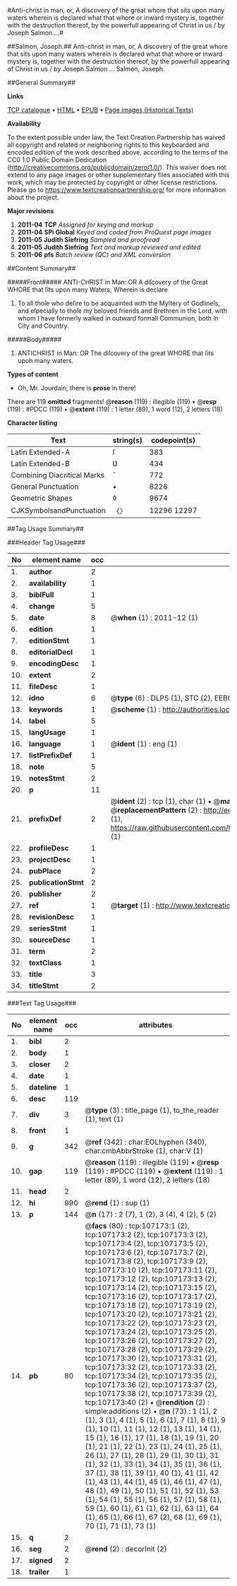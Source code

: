 #Anti-christ in man, or, A discovery of the great whore that sits upon many waters wherein is declared what that whore or inward mystery is, together with the destruction thereof, by the powerfull appearing of Christ in us / by Joseph Salmon ...#

##Salmon, Joseph.##
Anti-christ in man, or, A discovery of the great whore that sits upon many waters wherein is declared what that whore or inward mystery is, together with the destruction thereof, by the powerfull appearing of Christ in us / by Joseph Salmon ...
Salmon, Joseph.

##General Summary##

**Links**

[TCP catalogue](http://www.ota.ox.ac.uk/tcp/)  • 
[HTML](http://tei.it.ox.ac.uk/tcp/Texts-HTML/free/A60/A60500.html)  • 
[EPUB](http://tei.it.ox.ac.uk/tcp/Texts-EPUB/free/A60/A60500.epub) • 
[Page images (Historical Texts)](https://historicaltexts.jisc.ac.uk/eebo-18213175e)

**Availability**

To the extent possible under law, the Text Creation Partnership has waived all copyright and related or neighboring rights to this keyboarded and encoded edition of the work described above, according to the terms of the CC0 1.0 Public Domain Dedication (http://creativecommons.org/publicdomain/zero/1.0/). This waiver does not extend to any page images or other supplementary files associated with this work, which may be protected by copyright or other license restrictions. Please go to https://www.textcreationpartnership.org/ for more information about the project.

**Major revisions**

1. __2011-04__ __TCP__ *Assigned for keying and markup*
1. __2011-04__ __SPi Global__ *Keyed and coded from ProQuest page images*
1. __2011-05__ __Judith Siefring__ *Sampled and proofread*
1. __2011-05__ __Judith Siefring__ *Text and markup reviewed and edited*
1. __2011-06__ __pfs__ *Batch review (QC) and XML conversion*

##Content Summary##

#####Front#####
ANTI-CHRIST in Man: OR A diſcovery of the Great WHORE that ſits upon many Waters, Wherein is declare
1. To all thoſe who deſire to be acquainted with the Myſtery of Godlineſs, and eſpecially to thoſe my beloved friends and Brethren in the Lord, with whom I have formerly walked in outward formall Communion, both in City and Country.

#####Body#####

1. ANTICHRIST in Man: OR The diſcovery of the great WHORE that ſits upoh many waters.

**Types of content**

  * Oh, Mr. Jourdain, there is **prose** in there!

There are 119 **omitted** fragments! 
 @__reason__ (119) : illegible (119)  •  @__resp__ (119) : #PDCC (119)  •  @__extent__ (119) : 1 letter (89), 1 word (12), 2 letters (18)

**Character listing**


|Text|string(s)|codepoint(s)|
|---|---|---|
|Latin Extended-A|ſ|383|
|Latin Extended-B|Ʋ|434|
|Combining             Diacritical Marks|̄|772|
|General Punctuation|•|8226|
|Geometric Shapes|◊|9674|
|CJKSymbolsandPunctuation|〈〉|12296 12297|

##Tag Usage Summary##

###Header Tag Usage###

|No|element name|occ|attributes|
|---|---|---|---|
|1.|__author__|2||
|2.|__availability__|1||
|3.|__biblFull__|1||
|4.|__change__|5||
|5.|__date__|8| @__when__ (1) : 2011-12 (1)|
|6.|__edition__|1||
|7.|__editionStmt__|1||
|8.|__editorialDecl__|1||
|9.|__encodingDesc__|1||
|10.|__extent__|2||
|11.|__fileDesc__|1||
|12.|__idno__|6| @__type__ (6) : DLPS (1), STC (2), EEBO-CITATION (1), OCLC (1), VID (1)|
|13.|__keywords__|1| @__scheme__ (1) : http://authorities.loc.gov/ (1)|
|14.|__label__|5||
|15.|__langUsage__|1||
|16.|__language__|1| @__ident__ (1) : eng (1)|
|17.|__listPrefixDef__|1||
|18.|__note__|5||
|19.|__notesStmt__|2||
|20.|__p__|11||
|21.|__prefixDef__|2| @__ident__ (2) : tcp (1), char (1)  •  @__matchPattern__ (2) : ([0-9\-]+):([0-9IVX]+) (1), (.+) (1)  •  @__replacementPattern__ (2) : http://eebo.chadwyck.com/downloadtiff?vid=$1&page=$2 (1), https://raw.githubusercontent.com/textcreationpartnership/Texts/master/tcpchars.xml#$1 (1)|
|22.|__profileDesc__|1||
|23.|__projectDesc__|1||
|24.|__pubPlace__|2||
|25.|__publicationStmt__|2||
|26.|__publisher__|2||
|27.|__ref__|1| @__target__ (1) : http://www.textcreationpartnership.org/docs/. (1)|
|28.|__revisionDesc__|1||
|29.|__seriesStmt__|1||
|30.|__sourceDesc__|1||
|31.|__term__|2||
|32.|__textClass__|1||
|33.|__title__|3||
|34.|__titleStmt__|2||


###Text Tag Usage###

|No|element name|occ|attributes|
|---|---|---|---|
|1.|__bibl__|2||
|2.|__body__|1||
|3.|__closer__|2||
|4.|__date__|1||
|5.|__dateline__|1||
|6.|__desc__|119||
|7.|__div__|3| @__type__ (3) : title_page (1), to_the_reader (1), text (1)|
|8.|__front__|1||
|9.|__g__|342| @__ref__ (342) : char:EOLhyphen (340), char:cmbAbbrStroke (1), char:V (1)|
|10.|__gap__|119| @__reason__ (119) : illegible (119)  •  @__resp__ (119) : #PDCC (119)  •  @__extent__ (119) : 1 letter (89), 1 word (12), 2 letters (18)|
|11.|__head__|2||
|12.|__hi__|990| @__rend__ (1) : sup (1)|
|13.|__p__|144| @__n__ (17) : 2 (7), 1 (2), 3 (4), 4 (2), 5 (2)|
|14.|__pb__|80| @__facs__ (80) : tcp:107173:1 (2), tcp:107173:2 (2), tcp:107173:3 (2), tcp:107173:4 (2), tcp:107173:5 (2), tcp:107173:6 (2), tcp:107173:7 (2), tcp:107173:8 (2), tcp:107173:9 (2), tcp:107173:10 (2), tcp:107173:11 (2), tcp:107173:12 (2), tcp:107173:13 (2), tcp:107173:14 (2), tcp:107173:15 (2), tcp:107173:16 (2), tcp:107173:17 (2), tcp:107173:18 (2), tcp:107173:19 (2), tcp:107173:20 (2), tcp:107173:21 (2), tcp:107173:22 (2), tcp:107173:23 (2), tcp:107173:24 (2), tcp:107173:25 (2), tcp:107173:26 (2), tcp:107173:27 (2), tcp:107173:28 (2), tcp:107173:29 (2), tcp:107173:30 (2), tcp:107173:31 (2), tcp:107173:32 (2), tcp:107173:33 (2), tcp:107173:34 (2), tcp:107173:35 (2), tcp:107173:36 (2), tcp:107173:37 (2), tcp:107173:38 (2), tcp:107173:39 (2), tcp:107173:40 (2)  •  @__rendition__ (2) : simple:additions (2)  •  @__n__ (73) : 1 (1), 2 (1), 3 (1), 4 (1), 5 (1), 6 (1), 7 (1), 8 (1), 9 (1), 10 (1), 11 (1), 12 (1), 13 (1), 14 (1), 15 (1), 16 (1), 17 (1), 18 (1), 19 (1), 20 (1), 21 (1), 22 (1), 23 (1), 24 (1), 25 (1), 26 (1), 27 (1), 28 (1), 29 (1), 30 (1), 31 (1), 32 (1), 33 (1), 34 (1), 35 (1), 36 (1), 37 (1), 38 (1), 39 (1), 40 (1), 41 (1), 42 (1), 43 (1), 44 (1), 45 (1), 46 (1), 47 (1), 48 (1), 49 (1), 50 (1), 51 (1), 52 (1), 53 (1), 54 (1), 55 (1), 56 (1), 57 (1), 58 (1), 59 (1), 60 (1), 61 (1), 62 (1), 63 (1), 64 (1), 65 (1), 66 (1), 67 (2), 68 (1), 69 (1), 70 (1), 71 (1), 73 (1)|
|15.|__q__|2||
|16.|__seg__|2| @__rend__ (2) : decorInit (2)|
|17.|__signed__|2||
|18.|__trailer__|1||

